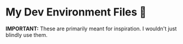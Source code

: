 # My Dev Environment Files 🚀

**IMPORTANT:** These are primarily meant for inspiration. I wouldn't just blindly use them.
